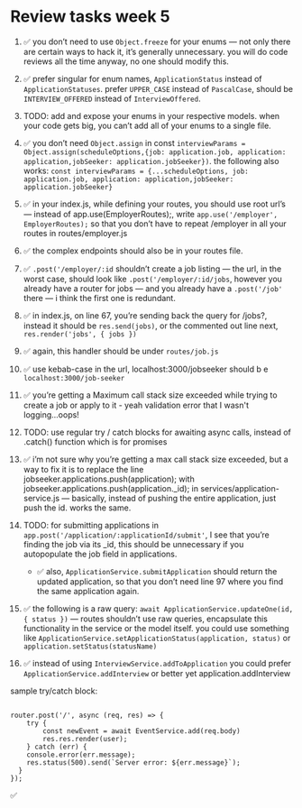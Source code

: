 # Review tasks week 5


1. :white_check_mark: you don’t need to use `Object.freeze` for your enums — not only there are certain ways to hack it, it’s generally unnecessary. you will do code reviews all the time anyway, no one should modify this.

2. :white_check_mark: prefer singular for enum  names, `ApplicationStatus` instead of `ApplicationStatuses`. prefer `UPPER_CASE` instead of `PascalCase`, should be `INTERVIEW_OFFERED` instead of `InterviewOffered`.

3. TODO: add and expose your enums in your respective models. when your code gets big, you can’t add all of your enums to a single file.

4. :white_check_mark: you don’t need `Object.assign` in const `interviewParams = Object.assign(scheduleOptions,{job: application.job, application: application,jobSeeker: application.jobSeeker})`. the following also works:
`const interviewParams = {...scheduleOptions, job: application.job, application: application,jobSeeker: application.jobSeeker}`

5. :white_check_mark: in your index.js, while defining your routes, you should use root url’s — instead of app.use(EmployerRoutes);, write `app.use('/employer', EmployerRoutes);` so that you don’t have to repeat /employer in all your routes in routes/employer.js

6. :white_check_mark: the complex endpoints should also be in your routes file.

7. :white_check_mark: `.post('/employer/:id` shouldn’t create a job listing — the url, in  the worst case, should look like `.post('/employer/:id/jobs`, however you already have a router for jobs — and you already have a `.post('/job'` there — i think the first one is redundant.

8. :white_check_mark: in index.js, on line 67, you’re sending back the query for /jobs?, instead it should be `res.send(jobs)`, or the commented out line next,  `res.render('jobs', { jobs })`

9. :white_check_mark: again, this handler should be under `routes/job.js`

10. :white_check_mark: use kebab-case in the url, localhost:3000/jobseeker should b e `localhost:3000/job-seeker`

11. :white_check_mark: you’re getting a Maximum call stack size exceeded while trying to create a job or apply to it - yeah validation error that I wasn't logging...oops!

12. TODO: use regular try / catch blocks for awaiting async calls, instead of .catch() function which is for promises

13. :white_check_mark: i’m not sure why you’re getting a max call stack size exceeded, but a way to fix it is to replace the line jobseeker.applications.push(application); with jobseeker.applications.push(application._id); in services/application-service.js — basically, instead of pushing the entire application, just push the id. works the same.

14. TODO: for submitting applications in `app.post('/application/:applicationId/submit'`, I see that you’re finding the job via its _id, this should be unnecessary if you autopopulate the job field in applications. 
    - :white_check_mark: also, `ApplicationService.submitApplication` should return the updated application, so that you don’t need line 97 where you find the same application again.

15. :white_check_mark: the following is a raw query: `await ApplicationService.updateOne(id, { status })` — routes shouldn’t use raw queries, encapsulate this functionality in the service or the model itself. you could use something like `ApplicationService.setApplicationStatus(application, status)` or  `application.setStatus(statusName)` 

16. :white_check_mark: instead of using `InterviewService.addToApplication` you could prefer `ApplicationService.addInterview` or better yet application.addInterview

sample try/catch block:

```// CREATE EVENT

router.post('/', async (req, res) => {
    try {
        const newEvent = await EventService.add(req.body)
        res.res.render(user);
    } catch (err) {
    console.error(err.message);
    res.status(500).send(`Server error: ${err.message}`);
  }
});
```


:white_check_mark: